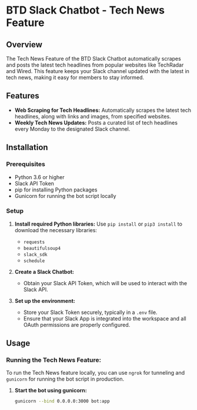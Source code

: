 # BTD Slack Chatbot - Tech News Feature 

## Overview
The Tech News Feature of the BTD Slack Chatbot automatically scrapes and posts the latest tech headlines from popular websites like TechRadar and Wired. This feature keeps your Slack channel updated with the latest in tech news, making it easy for members to stay informed.

## Features
- **Web Scraping for Tech Headlines:** Automatically scrapes the latest tech headlines, along with links and images, from specified websites.
- **Weekly Tech News Updates:** Posts a curated list of tech headlines every Monday to the designated Slack channel.

## Installation

### Prerequisites
- Python 3.6 or higher
- Slack API Token
- pip for installing Python packages
- Gunicorn for running the bot script locally

### Setup
1. **Install required Python libraries:**
   Use `pip install` or `pip3 install` to download the necessary libraries:
   - `requests`
   - `beautifulsoup4`
   - `slack_sdk`
   - `schedule`
   
2. **Create a Slack Chatbot:**
   - Obtain your Slack API Token, which will be used to interact with the Slack API.

3. **Set up the environment:**
   - Store your Slack Token securely, typically in a `.env` file.
   - Ensure that your Slack App is integrated into the workspace and all OAuth permissions are properly configured.

## Usage

### Running the Tech News Feature:
To run the Tech News feature locally, you can use `ngrok` for tunneling and `gunicorn` for running the bot script in production.

1. **Start the bot using gunicorn:**
   ```bash
   gunicorn --bind 0.0.0.0:3000 bot:app
